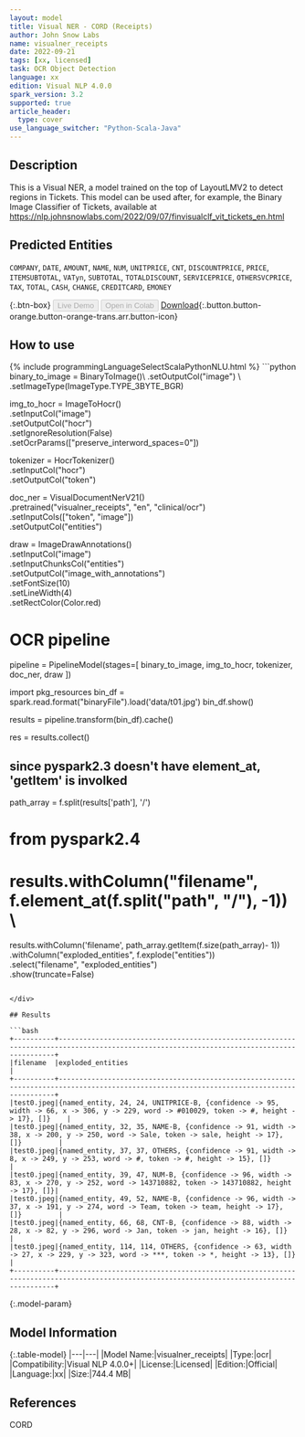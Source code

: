 ```yaml
---
layout: model
title: Visual NER - CORD (Receipts)
author: John Snow Labs
name: visualner_receipts
date: 2022-09-21
tags: [xx, licensed]
task: OCR Object Detection
language: xx
edition: Visual NLP 4.0.0
spark_version: 3.2
supported: true
article_header:
  type: cover
use_language_switcher: "Python-Scala-Java"
---
```


## Description

This is a Visual NER, a model trained on the top of LayoutLMV2 to detect regions in Tickets. This model can be used after, for example, the Binary Image Classifier of Tickets, available at https://nlp.johnsnowlabs.com/2022/09/07/finvisualclf_vit_tickets_en.html

## Predicted Entities

`COMPANY`, `DATE`, `AMOUNT`, `NAME`, `NUM`, `UNITPRICE`, `CNT`, `DISCOUNTPRICE`, `PRICE`, `ITEMSUBTOTAL`, `VATyn`, `SUBTOTAL`, `TOTALDISCOUNT`, `SERVICEPRICE`, `OTHERSVCPRICE`, `TAX`, `TOTAL`, `CASH`, `CHANGE`, `CREDITCARD`, `EMONEY`

{:.btn-box}
<button class="button button-orange" disabled>Live Demo</button>
<button class="button button-orange" disabled>Open in Colab</button>
[Download](https://s3.amazonaws.com/auxdata.johnsnowlabs.com/clinical/ocr/visualner_receipts_xx_4.0.0_3.2_1663753935456.zip){:.button.button-orange.button-orange-trans.arr.button-icon}

## How to use



<div class="tabs-box" markdown="1">
{% include programmingLanguageSelectScalaPythonNLU.html %}
```python
binary_to_image = BinaryToImage()\
    .setOutputCol("image") \
    .setImageType(ImageType.TYPE_3BYTE_BGR)

img_to_hocr = ImageToHocr()\
    .setInputCol("image")\
    .setOutputCol("hocr")\
    .setIgnoreResolution(False)\
    .setOcrParams(["preserve_interword_spaces=0"])

tokenizer = HocrTokenizer()\
    .setInputCol("hocr")\
    .setOutputCol("token")

doc_ner = VisualDocumentNerV21()\
    .pretrained("visualner_receipts", "en", "clinical/ocr")\
    .setInputCols(["token", "image"])\
    .setOutputCol("entities")

draw = ImageDrawAnnotations() \
    .setInputCol("image") \
    .setInputChunksCol("entities") \
    .setOutputCol("image_with_annotations") \
    .setFontSize(10) \
    .setLineWidth(4)\
    .setRectColor(Color.red)

# OCR pipeline
pipeline = PipelineModel(stages=[
    binary_to_image,
    img_to_hocr,
    tokenizer,
    doc_ner,
    draw
])


import pkg_resources
bin_df = spark.read.format("binaryFile").load('data/t01.jpg')
bin_df.show()

results = pipeline.transform(bin_df).cache()

res = results.collect()

## since pyspark2.3 doesn't have element_at, 'getItem' is involked
path_array = f.split(results['path'], '/')

# from pyspark2.4
# results.withColumn("filename", f.element_at(f.split("path", "/"), -1)) \

results.withColumn('filename', path_array.getItem(f.size(path_array)- 1)) \
    .withColumn("exploded_entities", f.explode("entities")) \
    .select("filename", "exploded_entities") \
    .show(truncate=False)
            
```

</div>

## Results

```bash
+----------+-------------------------------------------------------------------------------------------------------------------------------------------+
|filename  |exploded_entities                                                                                                                          |
+----------+-------------------------------------------------------------------------------------------------------------------------------------------+
|test0.jpeg|{named_entity, 24, 24, UNITPRICE-B, {confidence -> 95, width -> 66, x -> 306, y -> 229, word -> #010029, token -> #, height -> 17}, []}    |
|test0.jpeg|{named_entity, 32, 35, NAME-B, {confidence -> 91, width -> 38, x -> 200, y -> 250, word -> Sale, token -> sale, height -> 17}, []}         |
|test0.jpeg|{named_entity, 37, 37, OTHERS, {confidence -> 91, width -> 8, x -> 249, y -> 253, word -> #, token -> #, height -> 15}, []}                |
|test0.jpeg|{named_entity, 39, 47, NUM-B, {confidence -> 96, width -> 83, x -> 270, y -> 252, word -> 143710882, token -> 143710882, height -> 17}, []}|
|test0.jpeg|{named_entity, 49, 52, NAME-B, {confidence -> 96, width -> 37, x -> 191, y -> 274, word -> Team, token -> team, height -> 17}, []}         |
|test0.jpeg|{named_entity, 66, 68, CNT-B, {confidence -> 88, width -> 28, x -> 82, y -> 296, word -> Jan, token -> jan, height -> 16}, []}             |
|test0.jpeg|{named_entity, 114, 114, OTHERS, {confidence -> 63, width -> 27, x -> 229, y -> 323, word -> ***, token -> *, height -> 13}, []}           |
+----------+-------------------------------------------------------------------------------------------------------------------------------------------+
```

{:.model-param}
## Model Information

{:.table-model}
|---|---|
|Model Name:|visualner_receipts|
|Type:|ocr|
|Compatibility:|Visual NLP 4.0.0+|
|License:|Licensed|
|Edition:|Official|
|Language:|xx|
|Size:|744.4 MB|

## References

CORD
